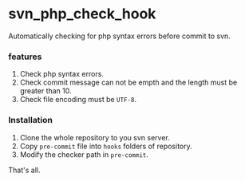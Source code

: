 # svn_php_check_hook

Automatically checking for php syntax errors before commit to svn.

### features

1. Check php syntax errors.
1. Check commit message can not be empth and the length must be greater than 10.
1. Check file encoding must be `UTF-8`.

### Installation 

1. Clone the whole repository to  you svn server.
1. Copy `pre-commit` file into `hooks` folders of repository.
1. Modify the checker path in `pre-commit`.

That's all.
